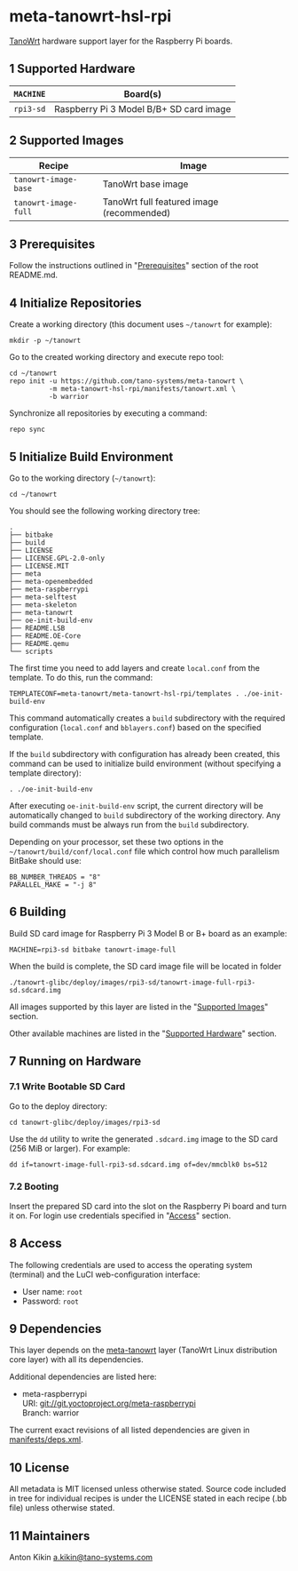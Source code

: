 # meta-tanowrt-hsl-rpi

[TanoWrt](https://github.com/tano-systems/meta-tanowrt) hardware support layer for the Raspberry Pi boards.

## 1 Supported Hardware

| `MACHINE` | Board(s)                                 |
| --------- | ---------------------------------------- |
| `rpi3-sd` | Raspberry Pi 3 Model B/B+ SD card image  |

## 2 Supported Images

| Recipe               | Image                                       |
| -------------------- | ------------------------------------------- |
| `tanowrt-image-base` | TanoWrt base image                          |
| `tanowrt-image-full` | TanoWrt full featured image (recommended)   |

## 3 Prerequisites

Follow the instructions outlined in "[Prerequisites](../README.md#1-Prerequisites)" section of the root README.md.

## 4 Initialize Repositories

Create a working directory (this document uses `~/tanowrt` for example):
```shell
mkdir -p ~/tanowrt
```

Go to the created working directory and execute repo tool:
```shell
cd ~/tanowrt
repo init -u https://github.com/tano-systems/meta-tanowrt \
          -m meta-tanowrt-hsl-rpi/manifests/tanowrt.xml \
          -b warrior
```

Synchronize all repositories by executing a command:
```shell
repo sync
```

## 5 Initialize Build Environment

Go to the working directory (`~/tanowrt`):
```shell
cd ~/tanowrt
```

You should see the following working directory tree:
```
.
├── bitbake
├── build
├── LICENSE
├── LICENSE.GPL-2.0-only
├── LICENSE.MIT
├── meta
├── meta-openembedded
├── meta-raspberrypi
├── meta-selftest
├── meta-skeleton
├── meta-tanowrt
├── oe-init-build-env
├── README.LSB
├── README.OE-Core
├── README.qemu
└── scripts
```

The first time you need to add layers and create `local.conf` from the template. To do this, run the command:
```shell
TEMPLATECONF=meta-tanowrt/meta-tanowrt-hsl-rpi/templates . ./oe-init-build-env
```

This command automatically creates a `build` subdirectory with the required configuration (`local.conf` and `bblayers.conf`) based on the specified template.

If the `build` subdirectory with configuration has already been created, this command can be used to initialize build environment (without specifying a template directory):
```shell
. ./oe-init-build-env
```

After executing `oe-init-build-env` script, the current directory will be automatically changed to `build` subdirectory of the working directory. Any build commands must be always run from the `build` subdirectory.

Depending on your processor, set these two options in the `~/tanowrt/build/conf/local.conf` file which control how much parallelism BitBake should use:
```
BB_NUMBER_THREADS = "8"
PARALLEL_MAKE = "-j 8"
```

## 6 Building

Build SD card image for Raspberry Pi 3 Model B or B+ board as an example:

```shell
MACHINE=rpi3-sd bitbake tanowrt-image-full
```

When the build is complete, the SD card image file will be located in folder
```
./tanowrt-glibc/deploy/images/rpi3-sd/tanowrt-image-full-rpi3-sd.sdcard.img
```

All images supported by this layer are listed in the "[Supported Images](#2-Supported-Images)" section.

Other available machines are listed in the "[Supported Hardware](#1-Supported-Hardware)" section.

## 7 Running on Hardware

### 7.1 Write Bootable SD Card

Go to the deploy directory:

```shell
cd tanowrt-glibc/deploy/images/rpi3-sd
```

Use the `dd` utility to write the generated `.sdcard.img` image to the SD card (256 MiB or larger). For example:

```shell
dd if=tanowrt-image-full-rpi3-sd.sdcard.img of=dev/mmcblk0 bs=512
```

### 7.2 Booting

Insert the prepared SD card into the slot on the Raspberry Pi board and turn it on. For login use credentials specified in "[Access](#8-Access)" section.

## 8 Access

The following credentials are used to access the operating system (terminal) and the LuCI web-configuration interface:
* User name: `root`
* Password: `root`

## 9 Dependencies

This layer depends on the [meta-tanowrt](../meta-tanowrt/README.md) layer (TanoWrt Linux distribution core layer) with all its dependencies.

Additional dependencies are listed here:

* meta-raspberrypi  
  URI: <git://git.yoctoproject.org/meta-raspberrypi>  
  Branch: warrior

The current exact revisions of all listed dependencies are given in [manifests/deps.xml](manifests/deps.xml).

## 10 License

All metadata is MIT licensed unless otherwise stated. Source code included in tree for individual recipes is under the LICENSE stated in each recipe (.bb file) unless otherwise stated.

## 11 Maintainers

Anton Kikin <a.kikin@tano-systems.com>
